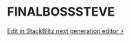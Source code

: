 # FINALBOSSSTEVE

[Edit in StackBlitz next generation editor ⚡️](https://stackblitz.com/~/github.com/MasonNew/FINALBOSSSTEVE)